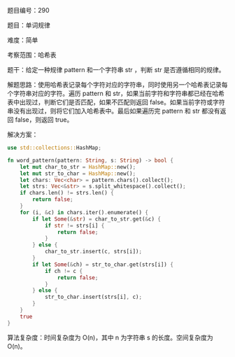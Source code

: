 题目编号：290

题目：单词规律

难度：简单

考察范围：哈希表

题干：给定一种规律 pattern 和一个字符串 str ，判断 str 是否遵循相同的规律。

解题思路：使用哈希表记录每个字符对应的字符串，同时使用另一个哈希表记录每个字符串对应的字符。遍历 pattern 和 str，如果当前字符和字符串都已经在哈希表中出现过，判断它们是否匹配，如果不匹配则返回 false。如果当前字符或字符串没有出现过，则将它们加入哈希表中。最后如果遍历完 pattern 和 str 都没有返回 false，则返回 true。

解决方案：

```rust
use std::collections::HashMap;

fn word_pattern(pattern: String, s: String) -> bool {
    let mut char_to_str = HashMap::new();
    let mut str_to_char = HashMap::new();
    let chars: Vec<char> = pattern.chars().collect();
    let strs: Vec<&str> = s.split_whitespace().collect();
    if chars.len() != strs.len() {
        return false;
    }
    for (i, &c) in chars.iter().enumerate() {
        if let Some(&str) = char_to_str.get(&c) {
            if str != strs[i] {
                return false;
            }
        } else {
            char_to_str.insert(c, strs[i]);
        }
        if let Some(&ch) = str_to_char.get(strs[i]) {
            if ch != c {
                return false;
            }
        } else {
            str_to_char.insert(strs[i], c);
        }
    }
    true
}
```

算法复杂度：时间复杂度为 O(n)，其中 n 为字符串 s 的长度。空间复杂度为 O(n)。